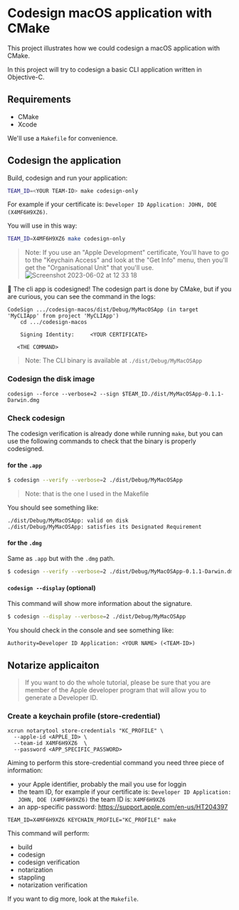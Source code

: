 # Codesign macOS application with CMake

This project illustrates how we could codesign a macOS application with CMake.

In this project will try to codesign a basic CLI application written in Objective-C.

## Requirements

- CMake
- Xcode

We'll use a `Makefile` for convenience.

## Codesign the application

Build, codesign and run your application:

```sh
TEAM_ID=<YOUR TEAM-ID> make codesign-only
```

For example if your certificate is: `Developer ID Application: JOHN, DOE (X4MF6H9XZ6)`.

You will use in this way:
```sh
TEAM_ID=X4MF6H9XZ6 make codesign-only
```

> Note: If you use an "Apple Development" certificate, You'll have to go to the "Keychain Access"
> and look at the "Get Info" menu, then you'll get the "Organisational Unit" that you'll use.
![Screenshot 2023-06-02 at 12 33 18](https://github.com/tony-go/codesign-macos/assets/22824417/6d16f344-281d-4e67-a910-42a9b739ce71)

🎉 The cli app is codesigned! The codesign part is done by CMake,
but if you are curious, you can see the command in the logs:

```text
CodeSign .../codesign-macos/dist/Debug/MyMacOSApp (in target 'MyCLIApp' from project 'MyCLIApp')
    cd .../codesign-macos

    Signing Identity:     <YOUR CERTIFICATE>

   <THE COMMAND>
```

> Note: The CLI binary is available at `./dist/Debug/MyMacOSApp`

### Codesign the disk image

```shell
codesign --force --verbose=2 --sign $TEAM_ID./dist/MyMacOSApp-0.1.1-Darwin.dmg
```

### Check codesign

The codesign verification is already done while running `make`, but 
you can use the following commands to check that the binary is properly codesigned.

#### for the `.app`

```sh
$ codesign --verify --verbose=2 ./dist/Debug/MyMacOSApp
```

> Note: that is the one I used in the Makefile

You should see something like:

```text
./dist/Debug/MyMacOSApp: valid on disk
./dist/Debug/MyMacOSApp: satisfies its Designated Requirement
```

#### for the `.dmg`

Same as `.app` but with the `.dmg` path.

```sh
$ codesign --verify --verbose=2 ./dist/Debug/MyMacOSApp-0.1.1-Darwin.dmg
```

#### `codesign --display` (optional)

This command will show more information about the signature.

```sh
$ codesign --display --verbose=2 ./dist/Debug/MyMacOSApp
```

You should check in the console and see something like:

```text
Authority=Developer ID Application: <YOUR NAME> (<TEAM-ID>)
```

## Notarize applicaiton

> If you want to do the whole tutorial, please be sure that you are member of the 
Apple developer program that will allow you to generate a Developer ID.

### Create a keychain profile (store-credential)

```shell
xcrun notarytool store-credentials "KC_PROFILE" \
  --apple-id <APPLE_ID> \ 
  --team-id X4MF6H9XZ6  \
  --password <APP_SPECIFIC_PASSWORD>
```

Aiming to perform this store-credential command you need three piece of information:
- your Apple identifier, probably the mail you use for loggin
- the team ID, for example if your certificate is: `Developer ID Application: JOHN, DOE (X4MF6H9XZ6)`
the team ID is: `X4MF6H9XZ6`
- an app-specific password: https://support.apple.com/en-us/HT204397

```shell
TEAM_ID=X4MF6H9XZ6 KEYCHAIN_PROFILE="KC_PROFILE" make
```

This command will perform:

- build
- codesign
- codesign verification
- notarization
- stappling
- notarization verification

If you want to dig more, look at the `Makefile`.
